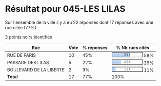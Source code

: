 # Résultat pour 045-LES LILAS

Sur l'ensemble de la ville il y a eu 22 réponses dont 17 réponses avec une rue citée (77%)

3 points noirs identifiés

| Rue | Vote | % réponses | % Nb rues cités|
|-----|------|------------|----------------|
| RUE DE PARIS | 10 | 45% | <img src="../../img/bar_58.gif" />&nbsp;58%|
| PASSAGE DES LILAS | 5 | 22% | <img src="../../img/bar_29.gif" />&nbsp;29%|
| BOULEVARD DE LA LIBERTE | 2 | 9% | <img src="../../img/bar_11.gif" />&nbsp;11%|
| **Total** | 17 | 77% | 100%|
